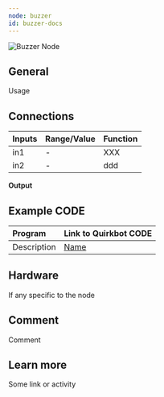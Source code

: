 ```yaml
---
node: buzzer
id: buzzer-docs
---
```


![Buzzer Node]

## General

Usage

## Connections

Inputs     | Range/Value       | Function
:----------|:------------------|:--------
in1        | -                 |  XXX
in2        | -                 | ddd

**Output**

## Example CODE

Program | Link to Quirkbot CODE
:-------|:---------------------
Description | [Name](http://code.quirkbot.com/program/5655f35bd66de10100d133a9 "Go to Quirkbot CODE")

## Hardware

If any specific to the node

## Comment
Comment

## Learn more
Some link or activity

[Buzzer Node]: {{r_base_url}}/content-assets/documentation/nodes/Buzzer.png
